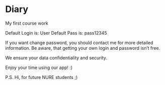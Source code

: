 # Diary
My first course work

Default Login is: 	User
Default Pass is:		pass12345

If you want change password, you should contact me for more detailed information. Be aware, that getting your own login and password isn’t free. 

We ensure your data confidentiality and security.

Enjoy your time using our app! :)



P.S. Hi, for future NURE students ;)
